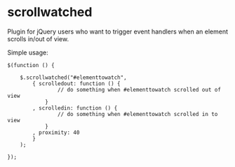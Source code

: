 scrollwatched
=============
Plugin for jQuery users who want to trigger event handlers when an element scrolls in/out of view.

Simple usage:

    $(function () {

        $.scrollwatched("#elementtowatch",
            { scrolledout: function () {
                    // do something when #elementtowatch scrolled out of view
                }
            , scrolledin: function () {
                    // do something when #elementtowatch scrolled in to view
                }
            , proximity: 40
            }
        );

    });
